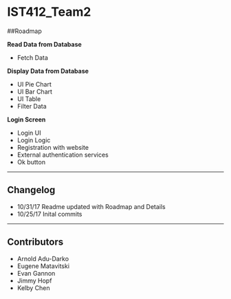 # IST412_Team2

##Roadmap

**Read Data from Database** 

* Fetch Data

**Display Data from Database**  

* UI Pie Chart 
* UI Bar Chart
* UI Table
* Filter Data  

**Login Screen**  

* Login UI
* Login Logic
* Registration with website
* External authentication services
* Ok button

----
## Changelog
* 10/31/17 Readme updated with Roadmap and Details
* 10/25/17 Inital commits

----
## Contributors
* Arnold Adu-Darko
* Eugene Matavitski
* Evan Gannon
* Jimmy Hopf
* Kelby Chen
